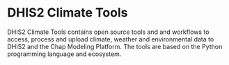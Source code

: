 # DHIS2 Climate Tools

DHIS2 Climate Tools contains open source tools and and workflows to access, process and upload
climate, weather and environmental data to DHIS2 and the Chap Modeling Platform. The tools are
based on the Python programming language and ecosystem.
